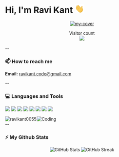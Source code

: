 # Hi, I'm Ravi Kant <img src="https://raw.githubusercontent.com/ABSphreak/ABSphreak/master/gifs/Hi.gif" width="30px">

<p align="center"> 
  <a href="https://ibb.co/TTp5tDp">
    <img src="https://i.ibb.co/dc1yDs1/my-cover.png" alt="my-cover" border="0">
  </a>
</p>

<p align="center"> 
  Visitor count<br>
  <img src="https://profile-counter.glitch.me/ravikant0055/count.svg" />
</p>

--

### 📫 How to reach me  
**Email:** [ravikant.code@gmail.com](mailto:ravikant.code@gmail.com)  

--


### 💻 Languages and Tools

<p align="left">
  <img src="https://img.shields.io/badge/HTML5-E34F26?style=for-the-badge&logo=html5&logoColor=white" />
  <img src="https://img.shields.io/badge/CSS3-1572B6?style=for-the-badge&logo=css3&logoColor=white" />
  <img src="https://img.shields.io/badge/JavaScript-F7DF1E?style=for-the-badge&logo=javascript&logoColor=black" />
  <img src="https://img.shields.io/badge/ReactJS-61DAFB?style=for-the-badge&logo=react&logoColor=black" />
  <img src="https://img.shields.io/badge/Redux-764ABC?style=for-the-badge&logo=redux&logoColor=white" />
  <img src="https://img.shields.io/badge/Figma-F24E1E?style=for-the-badge&logo=figma&logoColor=white" />
  <img src="https://img.shields.io/badge/C++-00599C?style=for-the-badge&logo=c%2B%2B&logoColor=white" />
  <img src="https://img.shields.io/badge/C-27338e?style=for-the-badge&logo=c&logoColor=white" />
</p>
<p align="centert">
<img align="right" alt="Coding" width="400" src="https://cdn.dribbble.com/users/1292677/screenshots/6139167/avento.gif">
<img align="left" src="https://github-readme-stats.vercel.app/api/top-langs?username=ravikant0055&show_icons=true&locale=en&layout=compact&theme=dark" alt="ravikant0055" />
</p>

--

### ⚡ My Github Stats
<p align="center">
  <img src="https://github-readme-stats.vercel.app/api?username=ravikant0055&show_icons=true&theme=merko" alt="GitHub Stats" width="400" />
  <img src="https://github-readme-streak-stats.herokuapp.com/?user=ravikant0055&theme=dark" alt="GitHub Streak" width="400" />
</p>

